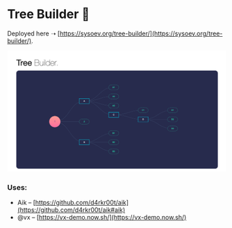 # Tree Builder 🌳

Deployed here ➝ [https://sysoev.org/tree-builder/](https://sysoev.org/tree-builder/).

![Tree Builder 🌳](/assets/screenshot.png)

### Uses:
* Aik – [https://github.com/d4rkr00t/aik](https://github.com/d4rkr00t/aik#aik)
* @vx – [https://vx-demo.now.sh/](https://vx-demo.now.sh/)
